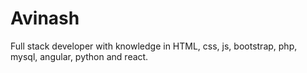 # Avinash
Full stack developer with knowledge in HTML, css, js, bootstrap, php, mysql, angular, python and react. 
